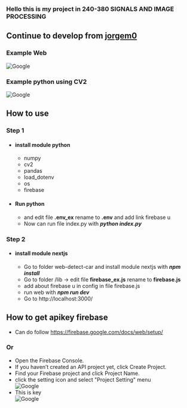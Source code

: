 ### Hello this is my project in 240-380	SIGNALS AND IMAGE PROCESSING
## Continue to develop from [jorgem0](https://github.com/jorgem0/traffic_counter)
### Example Web
![Google ](https://sv1.picz.in.th/images/2019/12/04/iwuV8k.jpg)
### Example python using CV2
![Google ](https://sv1.picz.in.th/images/2019/12/04/iwua0v.png)

## How to use
### Step 1
- #### install module python 
  -  numpy 
  -  cv2 
  - pandas  
  - load_dotenv 
  - os 
  - firebase 
- #### Run python 
  - and edit file **.env_ex** rename to  **.env** and add link firebase u
  - Now can run file index.py with **_python index.py_**
### Step 2 
- #### install module nextjs
  -  Go to folder web-detect-car and install module nextjs with **_npm install_**
  -  Go to folder /lib -> edit file **firebase_ex.js** rename to **firebase.js**
  - add about firebase u in config in file firebase.js
  - run web with **_npm run dev_** 
  - Go to http://localhost:3000/
## How to get apikey firebase
- Can do follow https://firebase.google.com/docs/web/setup/
### Or
- Open the Firebase Console.
- If you haven’t created an API project yet, click Create Project.
- Find your Firebase project and click Project Name.
- click the setting icon and select "Project Setting" menu
<br>![Google ](https://dev.tapjoy.com/wp-content/uploads/2016/03/Untitled-2.png)
- This is key 
<br>![Google ](https://www.img.in.th/images/9e651516211796bf0cf44ac0a17bf0a8.jpg)
